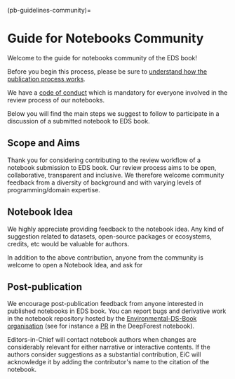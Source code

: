 (pb-guidelines-community)=

# Guide for Notebooks Community
Welcome to the guide for notebooks community of the EDS book! 

Before you begin this process, please be sure to [understand how the publication process works](pb-guidelines).

We have a [code of conduct](https://raw.githubusercontent.com/alan-turing-institute/environmental-ds-book/master/CODE_OF_CONDUCT.md) which is mandatory for everyone involved in the review process of our notebooks.

Below you will find the main steps we suggest to follow to participate in a discussion of a submitted notebook to EDS book.

## Scope and Aims
Thank you for considering contributing to the review workflow of a notebook submission to EDS book.
Our review process aims to be open, collaborative, transparent and inclusive. 
We therefore welcome community feedback from a diversity of background and with varying levels of programming/domain expertise.

## Notebook Idea
We highly appreciate providing feedback to the notebook idea.
Any kind of suggestion related to datasets, open-source packages or ecosystems, credits, etc would be valuable for authors.  

In addition to the above contribution, anyone from the community is welcome to open a Notebook Idea, and ask for 

## Post-publication
We encourage post-publication feedback from anyone interested in published notebooks in EDS book.
You can report bugs and derivative work in the notebook repository hosted by the [Environmental-DS-Book organisation](https://github.com/Environmental-DS-Book) (see for instance a [PR](https://github.com/Environmental-DS-Book/forest-modelling-treecrown_deepforest/pull/1) in the DeepForest notebook). 

Editors-in-Chief will contact notebook authors when changes are considerably relevant for either narrative or interactive contents.
If the authors consider suggestions as a substantial contribution, EiC will acknowledge it by adding the contributor's name to the citation of the notebook.